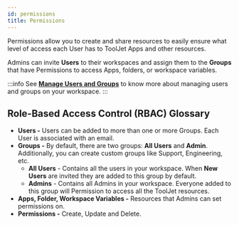 ```yaml
---
id: permissions
title: Permissions
---
```


Permissions allow you to create and share resources to easily ensure what level of access each User has to ToolJet Apps and other resources.

Admins can invite **Users** to their workspaces and assign them to the **Groups** that have Permissions to access Apps, folders, or workspace variables. 

:::info
See **[Manage Users and Groups](/docs/tutorial/manage-users-groups)** to know more about managing users and groups on your workspace.
:::

## Role-Based Access Control (RBAC) Glossary

- **Users -** Users can be added to more than one or more Groups. Each User is associated with an email.
- **Groups -** By default, there are two groups: **All Users** and **Admin**. Additionally, you can create custom groups like Support, Engineering, etc.
    - **All Users** - Contains all the users in your workspace. When **New Users** are invited they are added to this group by default. 
    - **Admins** - Contains all Admins in your workspace. Everyone added to this group will Permission to access all the ToolJet resources.
- **Apps, Folder, Workspace Variables -** Resources that Admins can set permissions on.
- **Permissions -** Create, Update and Delete.